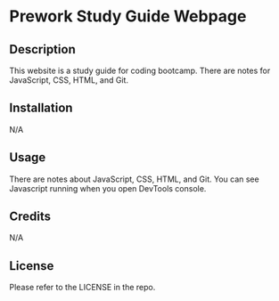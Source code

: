 # Prework Study Guide Webpage

## Description
This website is a study guide for coding bootcamp. There are notes for JavaScript, CSS, HTML, and Git. 

## Installation
N/A

## Usage
There are notes about JavaScript, CSS, HTML, and Git. You can see Javascript running when you open DevTools console.

## Credits
N/A

## License
Please refer to the LICENSE in the repo.